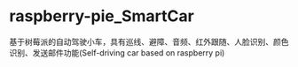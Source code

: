 # raspberry-pie_SmartCar
基于树莓派的自动驾驶小车，具有巡线、避障、音频、红外跟随、人脸识别、颜色识别、发送邮件功能(Self-driving car based on raspberry pi)
